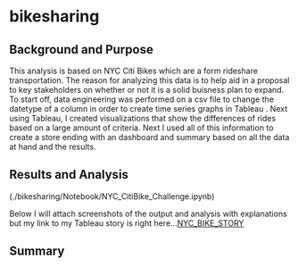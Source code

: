 # bikesharing

## Background and Purpose

This analysis is based on NYC Citi Bikes which are a form rideshare transportation. The reason for analyzing this data is to help aid in a proposal to key stakeholders on whether or not it is a solid buisness plan to expand. To start off, data engineering was performed on a csv file to change the datetype of a column in order to create time series graphs in Tableau  . Next using Tableau, I created visualizations that show the differences of rides based on a large amount of criteria. Next I used all of this information to create a store ending with an dashboard and summary based on all the data at hand and the results.


## Results and Analysis

(./bikesharing/Notebook/NYC_CitiBike_Challenge.ipynb)

Below I will attach screenshots of the output and analysis with explanations but my link to my Tableau story is right here...[NYC_BIKE_STORY](https://public.tableau.com/profile/nicholas.singh#!/vizhome/NYC_CITI_BIKES/TripsbyWeekdayforEachHour?publish=yes "NYC BIKE STORY") 










## Summary
